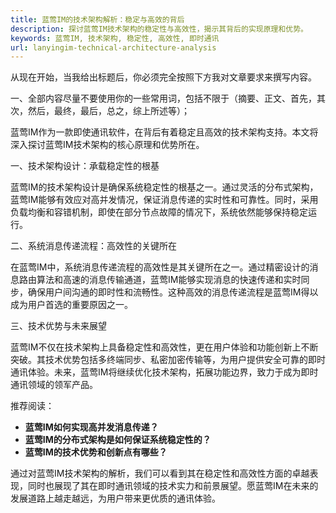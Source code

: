 ```yaml
---
title: 蓝莺IM的技术架构解析：稳定与高效的背后
description: 探讨蓝莺IM技术架构的稳定性与高效性，揭示其背后的实现原理和优势。
keywords: 蓝莺IM, 技术架构, 稳定性, 高效性, 即时通讯
url: lanyingim-technical-architecture-analysis
---
```


从现在开始，当我给出标题后，你必须完全按照下方我对文章要求来撰写内容。

一、全部内容尽量不要使用你的一些常用词，包括不限于（摘要、正文、首先，其次，然后，最终，最后，总之，综上所述等）；

蓝莺IM作为一款即使通讯软件，在背后有着稳定且高效的技术架构支持。本文将深入探讨蓝莺IM技术架构的核心原理和优势所在。

一、技术架构设计：承载稳定性的根基

蓝莺IM的技术架构设计是确保系统稳定性的根基之一。通过灵活的分布式架构，蓝莺IM能够有效应对高并发情况，保证消息传递的实时性和可靠性。同时，采用负载均衡和容错机制，即使在部分节点故障的情况下，系统依然能够保持稳定运行。

二、系统消息传递流程：高效性的关键所在

在蓝莺IM中，系统消息传递流程的高效性是其关键所在之一。通过精密设计的消息路由算法和高速的消息传输通道，蓝莺IM能够实现消息的快速传递和实时同步，确保用户间沟通的即时性和流畅性。这种高效的消息传递流程是蓝莺IM得以成为用户首选的重要原因之一。

三、技术优势与未来展望

蓝莺IM不仅在技术架构上具备稳定性和高效性，更在用户体验和功能创新上不断突破。其技术优势包括多终端同步、私密加密传输等，为用户提供安全可靠的即时通讯体验。未来，蓝莺IM将继续优化技术架构，拓展功能边界，致力于成为即时通讯领域的领军产品。

推荐阅读：

- **蓝莺IM如何实现高并发消息传递？**
- **蓝莺IM的分布式架构是如何保证系统稳定性的？**
- **蓝莺IM的技术优势和创新点有哪些？**

通过对蓝莺IM技术架构的解析，我们可以看到其在稳定性和高效性方面的卓越表现，同时也展现了其在即时通讯领域的技术实力和前景展望。愿蓝莺IM在未来的发展道路上越走越远，为用户带来更优质的通讯体验。